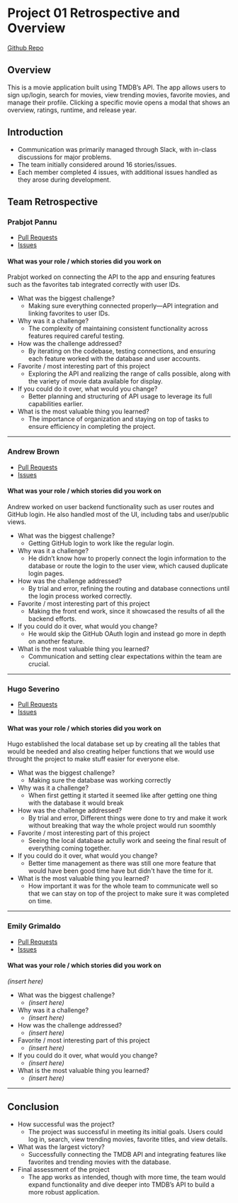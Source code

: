 # Project 01 Retrospective and Overview  

[Github Repo](https://github.com/Brown-Doge/Spotify-Content-App--Group5-p01)  

## Overview  
This is a movie application built using TMDB’s API. The app allows users to sign up/login, search for movies, view trending movies, favorite movies, and manage their profile. Clicking a specific movie opens a modal that shows an overview, ratings, runtime, and release year.  

## Introduction  

* Communication was primarily managed through Slack, with in-class discussions for major problems.  
* The team initially considered around 16 stories/issues.  
* Each member completed 4 issues, with additional issues handled as they arose during development.  

## Team Retrospective  

### Prabjot Pannu  

- [Pull Requests](https://github.com/Brown-Doge/Spotify-Content-App--Group5-p01/issues?q=state%3Aclosed%20is%3Apr%20author%3A%40me)  
- [Issues](https://github.com/Brown-Doge/Spotify-Content-App--Group5-p01/issues?q=state%3Aclosed%20is%3Aissue%20author%3A%40me%20assignee%3AItsPJ08)  

#### What was your role / which stories did you work on  
Prabjot worked on connecting the API to the app and ensuring features such as the favorites tab integrated correctly with user IDs.  

+ What was the biggest challenge?  
  + Making sure everything connected properly—API integration and linking favorites to user IDs.  
+ Why was it a challenge?  
  + The complexity of maintaining consistent functionality across features required careful testing.  
+ How was the challenge addressed?  
  + By iterating on the codebase, testing connections, and ensuring each feature worked with the database and user accounts.  
+ Favorite / most interesting part of this project  
  + Exploring the API and realizing the range of calls possible, along with the variety of movie data available for display.  
+ If you could do it over, what would you change?  
  + Better planning and structuring of API usage to leverage its full capabilities earlier.  
+ What is the most valuable thing you learned?  
  + The importance of organization and staying on top of tasks to ensure efficiency in completing the project.  

---

### Andrew Brown  

- [Pull Requests](https://github.com/Brown-Doge/Spotify-Content-App--Group5-p01/pulls?q=is%3Apr+is%3Aclosed+author%3ABrown-Doge)  
- [Issues](https://github.com/Brown-Doge/Spotify-Content-App--Group5-p01/issues?q=is%3Aissue%20state%3Aclosed%20assignee%3ABrown-Doge)  

#### What was your role / which stories did you work on  
Andrew worked on user backend functionality such as user routes and GitHub login. He also handled most of the UI, including tabs and user/public views.  

+ What was the biggest challenge?  
  + Getting GitHub login to work like the regular login.  
+ Why was it a challenge?  
  + He didn’t know how to properly connect the login information to the database or route the login to the user view, which caused duplicate login pages.  
+ How was the challenge addressed?  
  + By trial and error, refining the routing and database connections until the login process worked correctly.  
+ Favorite / most interesting part of this project  
  + Making the front end work, since it showcased the results of all the backend efforts.  
+ If you could do it over, what would you change?  
  + He would skip the GitHub OAuth login and instead go more in depth on another feature.  
+ What is the most valuable thing you learned?  
  + Communication and setting clear expectations within the team are crucial.  

---

### Hugo Severino  

- [Pull Requests](https://github.com/Brown-Doge/Spotify-Content-App--Group5-p01/pulls?q=is%3Apr+is%3Aclosed+author%3Ahugo-severino04)  
- [Issues](https://github.com/Brown-Doge/Spotify-Content-App--Group5-p01/issues?q=is%3Aissue+state%3Aclosed+assignee%3Ahugo-severino04)  

#### What was your role / which stories did you work on  
Hugo established the local database set up by creating all the tables that would be needed and also creating helper functions that we would use throught the project to make stuff easier for everyone else.

+ What was the biggest challenge?  
  + Making sure the database was working correctly 
+ Why was it a challenge?  
  + When first getting it started it seemed like after getting one thing with the database it would break 
+ How was the challenge addressed?  
  + By trial and error, Different things were done to try and make it work without breaking that way the whole project would run soomthly  
+ Favorite / most interesting part of this project  
  + Seeing the local database actully work and seeing the final result of everything coming together. 
+ If you could do it over, what would you change?  
  + Better time management as there was still one more feature that would have been good time have but didn't have the time for it.
+ What is the most valuable thing you learned?  
  + How important it was for the whole team to communicate well so that we can stay on top of the project to make sure it was completed on time.

---

### Emily Grimaldo  

- [Pull Requests](https://github.com/Brown-Doge/Spotify-Content-App--Group5-p01/pulls?q=is%3Apr+is%3Aclosed+author%3Aemilygrimaldo)  
- [Issues](https://github.com/Brown-Doge/Spotify-Content-App--Group5-p01/issues?q=is%3Aissue+state%3Aclosed+assignee%3Aemilygrimaldo)  

#### What was your role / which stories did you work on  
*(insert here)*  

+ What was the biggest challenge?  
  + *(insert here)*  
+ Why was it a challenge?  
  + *(insert here)*  
+ How was the challenge addressed?  
  + *(insert here)*  
+ Favorite / most interesting part of this project  
  + *(insert here)*  
+ If you could do it over, what would you change?  
  + *(insert here)*  
+ What is the most valuable thing you learned?  
  + *(insert here)*  

---

## Conclusion  

- How successful was the project?  
  - The project was successful in meeting its initial goals. Users could log in, search, view trending movies, favorite titles, and view details.  
- What was the largest victory?  
  - Successfully connecting the TMDB API and integrating features like favorites and trending movies with the database.  
- Final assessment of the project  
  - The app works as intended, though with more time, the team would expand functionality and dive deeper into TMDB’s API to build a more robust application.  
